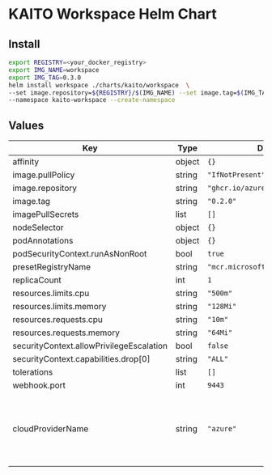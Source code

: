 # KAITO Workspace Helm Chart

## Install

```bash
export REGISTRY=<your_docker_registry>
export IMG_NAME=workspace
export IMG_TAG=0.3.0
helm install workspace ./charts/kaito/workspace  \
--set image.repository=${REGISTRY}/$(IMG_NAME) --set image.tag=$(IMG_TAG) \
--namespace kaito-workspace --create-namespace
```

## Values

| Key                                      | Type   | Default                           | Description                                                   |
|------------------------------------------|--------|-----------------------------------|---------------------------------------------------------------|
| affinity                                 | object | `{}`                              |                                                               |
| image.pullPolicy                         | string | `"IfNotPresent"`                  |                                                               |
| image.repository                         | string | `"ghcr.io/azure/kaito/workspace"` |                                                               |
| image.tag                                | string | `"0.2.0"`                         |                                                               |
| imagePullSecrets                         | list   | `[]`                              |                                                               |
| nodeSelector                             | object | `{}`                              |                                                               |
| podAnnotations                           | object | `{}`                              |                                                               |
| podSecurityContext.runAsNonRoot          | bool   | `true`                            |                                                               |
| presetRegistryName                       | string | `"mcr.microsoft.com/aks/kaito"`   |                                                               |
| replicaCount                             | int    | `1`                               |                                                               |
| resources.limits.cpu                     | string | `"500m"`                          |                                                               |
| resources.limits.memory                  | string | `"128Mi"`                         |                                                               |
| resources.requests.cpu                   | string | `"10m"`                           |                                                               |
| resources.requests.memory                | string | `"64Mi"`                          |                                                               |
| securityContext.allowPrivilegeEscalation | bool   | `false`                           |                                                               |
| securityContext.capabilities.drop[0]     | string | `"ALL"`                           |                                                               |
| tolerations                              | list   | `[]`                              |                                                               |
| webhook.port                             | int    | `9443`                            |                                                               |
| cloudProviderName                        | string | `"azure"`                         | Karpenter cloud provider name. Values can be "azure" or "aws" |
